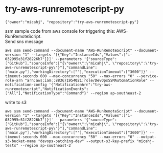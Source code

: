 # try-aws-runremotescript-py

    {"owner":"micahj", "repository":"try-aws-runremotescript-py"}

ssm sample code from aws console for triggering this: AWS-RunRemoteScript.\
Send sns message
```
aws ssm send-command --document-name "AWS-RunRemoteScript" --document-version "1" --targets '[{"Key":"InstanceIds","Values":["i-032995e31f28226b7"]}]' --parameters '{"sourceType":["GitHub"],"sourceInfo":["{\"owner\":\"micahj\", \"repository\":\"try-aws-runremotescript-py\"}"],"commandLine":["main.py"],"workingDirectory":[""],"executionTimeout":["3600"]}' --timeout-seconds 600 --max-concurrency "50" --max-errors "0" --service-role-arn "arn:aws:iam::883671954021:role/DevOpsSSMAutomationRole" --notification-config '{"NotificationArn":"try-aws-runremotescript","NotificationEvents":["All"],"NotificationType":"Command"}' --region ap-southeast-2
```

write to s3
```
aws ssm send-command --document-name "AWS-RunRemoteScript" --document-version "1" --targets '[{"Key":"InstanceIds","Values":["i-032995e31f28226b7"]}]' --parameters '{"sourceType":["GitHub"],"sourceInfo":["{\"owner\":\"micahj\", \"repository\":\"try-aws-runremotescript-py\"}"],"commandLine":["main.py"],"workingDirectory":[""],"executionTimeout":["3600"]}' --timeout-seconds 600 --max-concurrency "50" --max-errors "0" --output-s3-bucket-name "devops-patching-dev" --output-s3-key-prefix "micahj-tests" --region ap-southeast-2
```